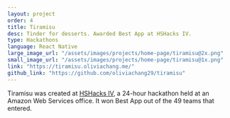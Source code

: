 ```yaml
---
layout: project
order: 4
title: Tiramisu
desc: Tinder for desserts. Awarded Best App at HSHacks IV.
type: Hackathons
language: React Native
large_image_url: "/assets/images/projects/home-page/tiramisu@2x.png"
small_image_url: "/assets/images/projects/home-page/tiramisu@1x.png"
link: "https://tiramisu.oliviachang.me/"
github_link: "https://github.com/oliviachang29/tiramisu"
---
```


<p>Tiramisu was created at <a href="https://hshacks.com" target="_">HSHacks IV</a>, a 24-hour hackathon held at an Amazon Web Services office. It won Best App out of the 49 teams that entered.</p>